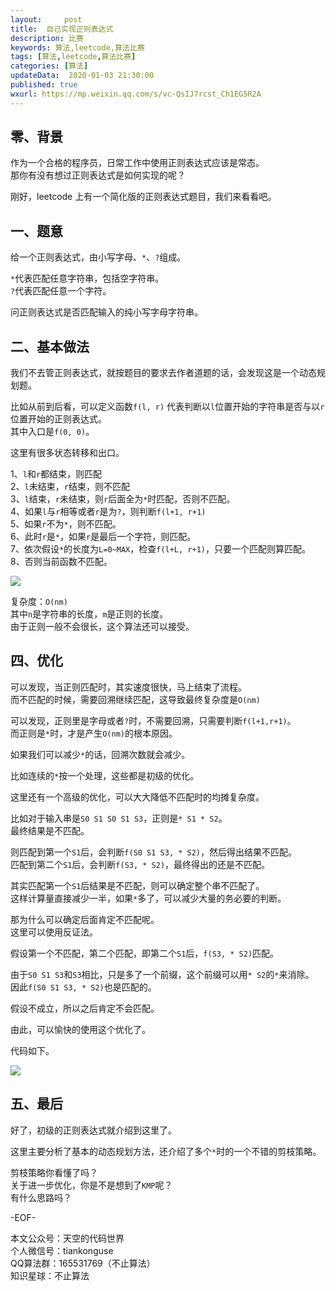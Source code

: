 ```yaml
---   
layout:     post  
title:  自己实现正则表达式
description: 比赛  
keywords: 算法,leetcode,算法比赛  
tags: [算法,leetcode,算法比赛]    
categories: [算法]  
updateData:  2020-01-03 21:30:00  
published: true  
wxurl: https://mp.weixin.qq.com/s/vc-QsIJ7rcst_Ch1EG5R2A  
---  
```



## 零、背景  


作为一个合格的程序员，日常工作中使用正则表达式应该是常态。  
那你有没有想过正则表达式是如何实现的呢？  


刚好，leetcode 上有一个简化版的正则表达式题目，我们来看看吧。  


## 一、题意  


给一个正则表达式，由小写字母、`*`、`?`组成。  


`*`代表匹配任意字符串，包括空字符串。  
`?`代表匹配任意一个字符。  


问正则表达式是否匹配输入的纯小写字母字符串。  


## 二、基本做法  


我们不去管正则表达式，就按题目的要求去作者道题的话，会发现这是一个动态规划题。  


比如从前到后看，可以定义函数`f(l, r)` 代表判断以`l`位置开始的字符串是否与以`r`位置开始的正则表达式。  
其中入口是`f(0, 0)`。  


这里有很多状态转移和出口。  


1、`l`和`r`都结束，则匹配  
2、`l`未结束，`r`结束，则不匹配  
3、`l`结束，`r`未结束，则`r`后面全为`*`时匹配，否则不匹配。  
4、如果`l`与`r`相等或者`r`是为`?`，则判断`f(l+1, r+1)`  
5、如果`r`不为`*`，则不匹配。  
6、此时`r`是`*`，如果`r`是最后一个字符，则匹配。  
7、依次假设`*`的长度为`L=0~MAX`，检查`f(l+L, r+1)`，只要一个匹配则算匹配。  
8、否则当前函数不匹配。  


![](https://res2020.tiankonguse.com/images/2020/01/03/001.png)  


复杂度：`O(nm)`  
其中`n`是字符串的长度，`m`是正则的长度。  
由于正则一般不会很长，这个算法还可以接受。  


## 四、优化  


可以发现，当正则匹配时，其实速度很快，马上结束了流程。  
而不匹配的时候，需要回溯继续匹配，这导致最终复杂度是`O(nm)`  


可以发现，正则里是字母或者`?`时，不需要回溯，只需要判断`f(l+1,r+1)`。  
而正则是`*`时，才是产生`O(nm)`的根本原因。  


如果我们可以减少`*`的话，回溯次数就会减少。  


比如连续的`*`按一个处理，这些都是初级的优化。  


这里还有一个高级的优化，可以大大降低不匹配时的均摊复杂度。  


比如对于输入串是`S0 S1 S0 S1 S3`，正则是`* S1 * S2`。  
最终结果是不匹配。  


则匹配到第一个`S1`后，会判断`f(S0 S1 S3, * S2)`，然后得出结果不匹配。  
匹配到第二个`S1`后，会判断`f(S3, * S2)`，最终得出的还是不匹配。  


其实匹配第一个`S1`后结果是不匹配，则可以确定整个串不匹配了。  
这样计算量直接减少一半，如果`*`多了，可以减少大量的务必要的判断。  


那为什么可以确定后面肯定不匹配呢。  
这里可以使用反证法。  


假设第一个不匹配，第二个匹配，即第二个`S1`后，`f(S3, * S2)`匹配。  


由于`S0 S1 S3`和`S3`相比，只是多了一个前缀，这个前缀可以用`* S2`的`*`来消除。  
因此`f(S0 S1 S3, * S2)`也是匹配的。  


假设不成立，所以之后肯定不会匹配。  


由此，可以愉快的使用这个优化了。  


代码如下。  


![](https://res2020.tiankonguse.com/images/2020/01/03/001.png)  


## 五、最后  


好了，初级的正则表达式就介绍到这里了。  


这里主要分析了基本的动态规划方法，还介绍了多个`*`时的一个不错的剪枝策略。  


剪枝策略你看懂了吗？  
关于进一步优化，你是不是想到了`KMP`呢？  
有什么思路吗？  


-EOF-  


本文公众号：天空的代码世界  
个人微信号：tiankonguse  
QQ算法群：165531769（不止算法）  
知识星球：不止算法  


